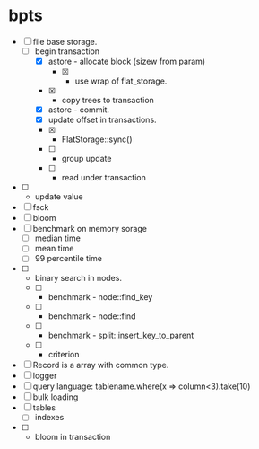# bpts

- [ ] file base storage.
  - [ ] begin transaction
    - [x] astore - allocate block (sizew from param)
      - [x] - use wrap of flat_storage.
    - [x] - copy trees to transaction
    - [x] astore - commit.
    - [x] update offset in transactions.
    - [x] - FlatStorage::sync()
    - [ ] - group update
    - [ ] - read under transaction
- [ ] - update value
- [ ] fsck
- [ ] bloom
- [ ] benchmark on memory sorage
  - [ ] median time
  - [ ] mean time
  - [ ] 99 percentile time
- [ ] - binary search in nodes.
  - [ ] - benchmark - node::find_key
  - [ ] - benchmark - node::find
  - [ ] - benchmark - split::insert_key_to_parent
  - [ ] - criterion
- [ ] Record is a array with common type.
- [ ] logger
- [ ] query language: tablename.where(x => column<3).take(10)
- [ ] bulk loading
- [ ] tables
   - [ ] indexes
- [ ] - bloom in transaction
